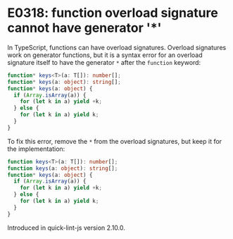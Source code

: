 # E0318: function overload signature cannot have generator '\*'

In TypeScript, functions can have overload signatures. Overload signatures work
on generator functions, but it is a syntax error for an overload signature
itself to have the generator `*` after the `function` keyword:

```typescript
function* keys<T>(a: T[]): number[];
function* keys(a: object): string[];
function* keys(a: object) {
  if (Array.isArray(a)) {
    for (let k in a) yield +k;
  } else {
    for (let k in a) yield k;
  }
}
```

To fix this error, remove the `*` from the overload signatures, but keep it for
the implementation:

```typescript
function keys<T>(a: T[]): number[];
function keys(a: object): string[];
function* keys(a: object) {
  if (Array.isArray(a)) {
    for (let k in a) yield +k;
  } else {
    for (let k in a) yield k;
  }
}
```

Introduced in quick-lint-js version 2.10.0.
